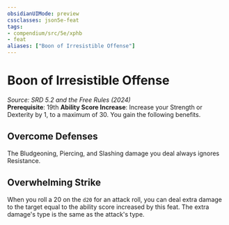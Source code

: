 ```yaml
---
obsidianUIMode: preview
cssclasses: json5e-feat
tags:
- compendium/src/5e/xphb
- feat
aliases: ["Boon of Irresistible Offense"]
---
```

# Boon of Irresistible Offense
*Source: SRD 5.2 and the Free Rules (2024)*  
**Prerequisite**: 19th
**Ability Score Increase**: Increase your Strength or Dexterity by 1, to a maximum of 30.
You gain the following benefits.

## Overcome Defenses

The Bludgeoning, Piercing, and Slashing damage you deal always ignores Resistance.

## Overwhelming Strike

When you roll a 20 on the `d20` for an attack roll, you can deal extra damage to the target equal to the ability score increased by this feat. The extra damage's type is the same as the attack's type.